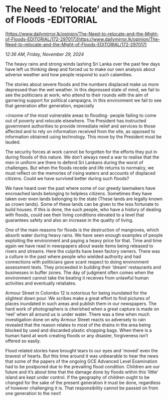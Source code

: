 # The Need to ‘relocate’ and the Might of Floods -EDITORIAL

[https://www.dailymirror.lk/opinion/The-Need-to-relocate-and-the-Might-of-Floods-EDITORIAL/172-297017](https://www.dailymirror.lk/opinion/The-Need-to-relocate-and-the-Might-of-Floods-EDITORIAL/172-297017)

*12:36 AM, Friday, November 29, 2024*

The heavy rains and strong winds lashing Sri Lanka over the past few days have left us thinking deep and forced us to make our own analysis about adverse weather and how people respond to such calamities.

The stories about severe floods and the numbers displaced make us more depressed than the wet weather. In this depressed state of mind, we fail to see the politicians at work; who attend to their rounds with the aim of garnering support for political campaigns. In this environment we fail to see that generation after generation, especially

=insome of the most vulnerable areas to flooding- people failing to come out of poverty and relocate elsewhere. The President has instructed government authorities to provide immediate relief and services to those affected and to rely on information received from the site, as opposed to information obtained using technology. This move by the President must be lauded.

The security forces at work cannot be forgotten for the efforts they put in during floods of this nature. We don’t always need a war to realise that the men in uniform are there to defend Sri Lankans during the worst of challenges. But when the floods recede and life returns to normalcy, we must reflect on the memories of rising waters and accounts of displaced citizens. Could we have survived better during such floods?

We have heard over the past where some of our greedy lawmakers have encroached lands belonging to helpless citizens. Sometimes they have taken over even lands belonging to the state (These lands are legally known as crown lands). Some of these lands can be given to the less fortunate to build houses. If this is done, the such people, who have a history of dealing with floods, could see their living conditions elevated to a level that guarantees safety and also an increase in the quality of living.

One of the main reasons for floods is the destruction of mangroves, which absorb water during heavy rains. We have seen enough examples of people exploiting the environment and paying a heavy price for that. Time and time again we have read in newspapers about waste items being released to rivers and streams. Here the culprits have been factory owners. There was a culture in the past where people who wielded authority and had connections with politicians gave scant respect to doing environment assessment tests. They proceeded in building their ‘dream’ restaurants and businesses in buffer zones. The day of judgment often comes when the environment cannot take the beating it receives from unlawful human activities and eventually retaliates.

Armour Street in Colombo 12 is notorious for being inundated for the slightest down pour. We scribes make a great effort to find pictures of places inundated in such areas and publish them in our newspapers. The hard work of photographers is cherished when a great capture is made on ‘reel’ when all around us is under water. There was a time when much investigation done on why Armour Street reacts so adversely to rain revealed that the reason relates to most of the drains in the area being blocked by used and discarded plastic shopping bags. When there is a human hand at work creating floods or any disaster, forgiveness isn’t offered so easily.

Flood related stories have brought tears to our eyes and ‘moved’ even the bravest of hearts. But this time around it was unbearable to hear the news that some of the papers of the ongoing GCE Advanced Level Examination had to be postponed due to the prevailing flood condition. Children are our future and it’s about time that the damage done by floods within this ‘little’ island are kept under control. If the geography of children ought to be changed for the sake of the present generation it must be done, regardless of however challenging it is. That responsibility cannot be passed on from one generation to the next!

